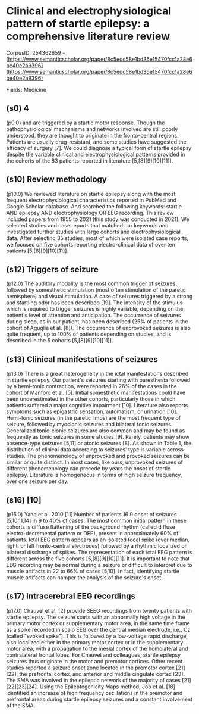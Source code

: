 # Clinical and electrophysiological pattern of startle epilepsy: a comprehensive literature review

CorpusID: 254362659 - [https://www.semanticscholar.org/paper/8c5edc58e1bd35e15470fcc1a28e6be40e2a9396](https://www.semanticscholar.org/paper/8c5edc58e1bd35e15470fcc1a28e6be40e2a9396)

Fields: Medicine

## (s0) 4
(p0.0) and are triggered by a startle motor response. Though the pathophysiological mechanisms and networks involved are still poorly understood, they are thought to originate in the fronto-central regions. Patients are usually drug-resistant, and some studies have suggested the efficacy of surgery [7]. We could diagnose a typical form of startle epilepsy despite the variable clinical and electrophysiological patterns provided in the cohorts of the 83 patients reported in literature [5,[8][9][10][11]].
## (s10) Review methodology
(p10.0) We reviewed literature on startle epilepsy along with the most frequent electrophysiological characteristics reported in PubMed and Google Scholar database. And searched the following keywords: startle AND epilepsy AND electrophysiology OR EEG recording. This review included papers from 1955 to 2021 (this study was conducted in 2021). We selected studies and case reports that matched our keywords and investigated further studies with large cohorts and electrophysiological data. After selecting 35 studies, most of which were isolated case reports, we focused on five cohorts reporting electro-clinical data of over ten patients [5,[8][9][10][11]].
## (s12) Triggers of seizure
(p12.0) The auditory modality is the most common trigger of seizures, followed by somesthetic stimulation (most often stimulation of the paretic hemisphere) and visual stimulation. A case of seizures triggered by a strong and startling odor has been described [19]. The intensity of the stimulus which is required to trigger seizures is highly variable, depending on the patient's level of attention and anticipation. The occurrence of seizures during sleep, as in our patient, has been described (25% of patients in the cohort of Aguglia et al. [8]). The occurrence of unprovoked seizures is also quite frequent, up to 100% of patients depending on studies, and is described in the 5 cohorts [5,[8][9][10][11]].
## (s13) Clinical manifestations of seizures
(p13.0) There is a great heterogeneity in the ictal manifestations described in startle epilepsy. Our patient's seizures starting with paresthesia followed by a hemi-tonic contraction, were reported in 26% of the cases in the cohort of Manford et al. [5]. Initial somesthetic manifestations could have been underestimated in the other cohorts, particularly those in which patients suffered a major cognitive impairment [10]. Literature also reports symptoms such as epigastric sensation, automatism, or urination [10]. Hemi-tonic seizures (in the paretic limbs) are the most frequent type of seizure, followed by myoclonic seizures and bilateral tonic seizures. Generalized tonic-clonic seizures are also common and may be found as frequently as tonic seizures in some studies [9]. Rarely, patients may show absence-type seizures [5,11] or atonic seizures [8]. As shown in Table 1, the distribution of clinical data according to seizures' type is variable across studies. The phenomenology of unprovoked and provoked seizures can be similar or quite distinct. In most cases, like ours, unprovoked seizures of different phenomenology can precede by years the onset of startle epilepsy. Literature is homogeneous in terms of high seizure frequency, over one seizure per day.
## (s16) [10]
(p16.0) Yang et al. 2010 [11] Number of patients 16  9 onset of seizures [5,10,11,14] in 9 to 40% of cases. The most common initial pattern in these cohorts is diffuse flattening of the background rhythm (called diffuse electro-decremental pattern or DEP), present in approximately 60% of patients. Ictal EEG pattern appears as an isolated focal spike (over median, right, or left fronto-central electrodes) followed by a rhythmic localized or bilateral discharge of spikes. The representation of each ictal EEG pattern is different across the five cohorts [5,[8][9][10][11]. It is important to note that EEG recording may be normal during a seizure or difficult to interpret due to muscle artifacts in 22 to 66% of cases [5,10]. In fact, identifying startle muscle artifacts can hamper the analysis of the seizure's onset.
## (s17) Intracerebral EEG recordings
(p17.0) Chauvel et al. [2] provide SEEG recordings from twenty patients with startle epilepsy. The seizure starts with an abnormally high voltage in the primary motor cortex or supplementary motor area, in the same time frame as a spike recorded in scalp EEG over the central median electrode, i.e., Cz (called "evoked spike"). This is followed by a low-voltage rapid discharge, also localized either in the primary motor cortex or in the supplementary motor area, with a propagation to the mesial cortex of the homolateral and contralateral frontal lobes. For Chauvel and colleagues, startle epilepsy seizures thus originate in the motor and premotor cortices. Other recent studies reported a seizure onset zone located in the premotor cortex [21][22], the prefrontal cortex, and anterior and middle cingulate cortex [23]. The SMA was involved in the epileptic network of the majority of cases [21][22][23][24]. Using the Epileptogenicity Maps method, Job et al. [18] identified an increase of high frequency oscillations in the premotor and prefrontal areas during startle epilepsy seizures and a constant involvement of the SMA.

